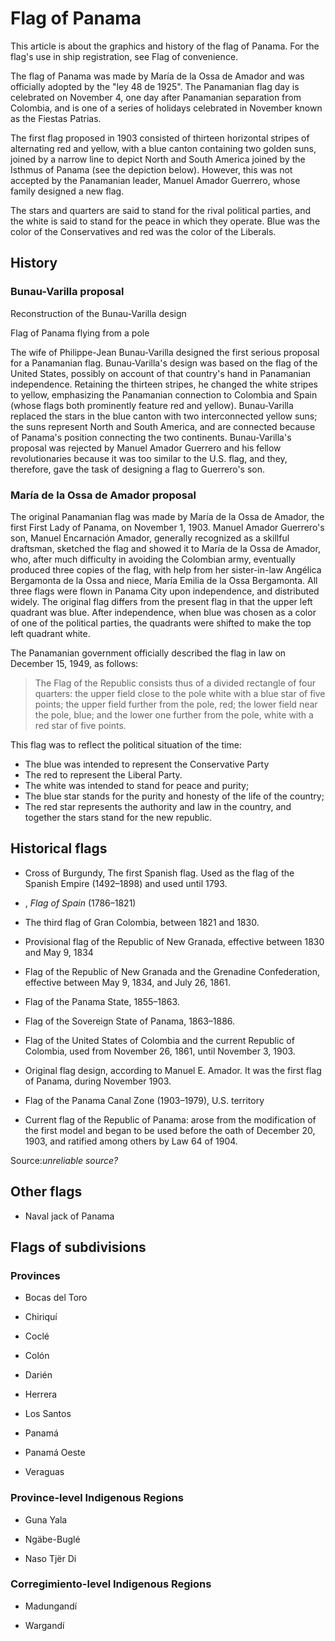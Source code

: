 # Flag of Panama

This article is about the graphics and history of the flag of Panama. For the flag's use in ship registration, see Flag of convenience.

The flag of Panama was made by María de la Ossa de Amador and was officially adopted by the "ley 48 de 1925". The Panamanian flag day is celebrated on November 4, one day after Panamanian separation from Colombia, and is one of a series of holidays celebrated in November known as the Fiestas Patrias.

The first flag proposed in 1903 consisted of thirteen horizontal stripes of alternating red and yellow, with a blue canton containing two golden suns, joined by a narrow line to depict North and South America joined by the Isthmus of Panama (see the depiction below). However, this was not accepted by the Panamanian leader, Manuel Amador Guerrero, whose family designed a new flag.

The stars and quarters are said to stand for the rival political parties, and the white is said to stand for the peace in which they operate. Blue was the color of the Conservatives and red was the color of the Liberals.

## History

### Bunau-Varilla proposal

 Reconstruction of the Bunau-Varilla design

Flag of Panama flying from a pole

The wife of Philippe-Jean Bunau-Varilla designed the first serious proposal for a Panamanian flag. Bunau-Varilla's design was based on the flag of the United States, possibly on account of that country's hand in Panamanian independence. Retaining the thirteen stripes, he changed the white stripes to yellow, emphasizing the Panamanian connection to Colombia and Spain (whose flags both prominently feature red and yellow). Bunau-Varilla replaced the stars in the blue canton with two interconnected yellow suns; the suns represent North and South America, and are connected because of Panama's position connecting the two continents. Bunau-Varilla's proposal was rejected by Manuel Amador Guerrero and his fellow revolutionaries because it was too similar to the U.S. flag, and they, therefore, gave the task of designing a flag to Guerrero's son.

### María de la Ossa de Amador proposal

The original Panamanian flag was made by María de la Ossa de Amador, the first First Lady of Panama, on November 1, 1903. Manuel Amador Guerrero's son, Manuel Encarnación Amador, generally recognized as a skillful draftsman, sketched the flag and showed it to María de la Ossa de Amador, who, after much difficulty in avoiding the Colombian army, eventually produced three copies of the flag, with help from her sister-in-law Angélica Bergamonta de la Ossa and niece, María Emilia de la Ossa Bergamonta. All three flags were flown in Panama City upon independence, and distributed widely. The original flag differs from the present flag in that the upper left quadrant was blue. After independence, when blue was chosen as a color of one of the political parties, the quadrants were shifted to make the top left quadrant white.

The Panamanian government officially described the flag in law on December 15, 1949, as follows:

> The Flag of the Republic consists thus of a divided rectangle of four quarters: the upper field close to the pole white with a blue star of five points; the upper field further from the pole, red; the lower field near the pole, blue; and the lower one further from the pole, white with a red star of five points.

This flag was to reflect the political situation of the time:

- The blue was intended to represent the Conservative Party
- The red to represent the Liberal Party.
- The white was intended to stand for peace and purity;
- The blue star stands for the purity and honesty of the life of the country;
- The red star represents the authority and law in the country, and together the stars stand for the new republic.

## Historical flags

-  Cross of Burgundy, The first Spanish flag. Used as the flag of the Spanish Empire (1492–1898) and used until 1793.

- , *Flag of Spain* (1786–1821)

-  The third flag of Gran Colombia, between 1821 and 1830.

-  Provisional flag of the Republic of New Granada, effective between 1830 and May 9, 1834

- Flag of the Republic of New Granada and the Grenadine Confederation, effective between May 9, 1834, and July 26, 1861.

-  Flag of the Panama State, 1855–1863.

-  Flag of the Sovereign State of Panama, 1863–1886.

-  Flag of the United States of Colombia and the current Republic of Colombia, used from November 26, 1861, until November 3, 1903.

-  Original flag design, according to Manuel E. Amador. It was the first flag of Panama, during November 1903.

-  Flag of the Panama Canal Zone (1903–1979), U.S. territory

- Current flag of the Republic of Panama: arose from the modification of the first model and began to be used before the oath of December 20, 1903, and ratified among others by Law 64 of 1904.

Source:*unreliable source?*

## Other flags

-  Naval jack of Panama

## Flags of subdivisions

### Provinces

- Bocas del Toro

- Chiriquí

- Coclé

- Colón

- Darién

- Herrera

- Los Santos

- Panamá

- Panamá Oeste

- Veraguas

### Province-level Indigenous Regions

- Guna Yala

- Ngäbe-Buglé

- Naso Tjër Di

### Corregimiento-level Indigenous Regions

- Madungandí

- Wargandí
